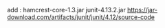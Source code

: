 add : 
hamcrest-core-1.3.jar
junit-4.13.2.jar
https://jar-download.com/artifacts/junit/junit/4.12/source-code